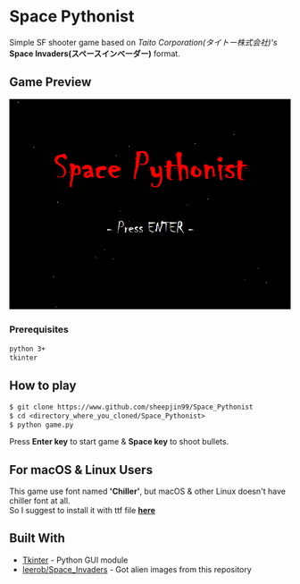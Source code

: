 # Space Pythonist

Simple SF shooter game based on *Taito Corporation(タイトー株式会社)'s* **Space Invaders(スペースインベーダー)** format.  

## Game Preview

![galagatest](./img/galagatest.gif)

### Prerequisites

```
python 3+ 
tkinter
```

## How to play

```
$ git clone https://www.github.com/sheepjin99/Space_Pythonist
$ cd <directory_where_you_cloned/Space_Pythonist>
$ python game.py
```
Press **Enter key** to start game & **Space key** to shoot bullets.

## For macOS & Linux Users

This game use font named **'Chiller'**, but macOS & other Linux doesn't have chiller font at all.  
So I suggest to install it with ttf file **[here](https://fontzone.net/font-details/chiller)**

## Built With

* [Tkinter](https://en.wikipedia.org/wiki/Tkinter) - Python GUI module
* [leerob/Space_Invaders](https://github.com/leerob/Space_Invaders) - Got alien images from this repository

